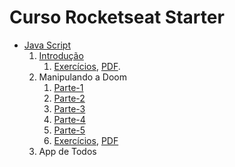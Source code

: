 # Curso Rocketseat Starter

* [Java Script](rocketseat_curso_js/)
    1. [Introdução](rocketseat_curso_js/1_introducao_js)
        1. [Exercícios](rocketseat_curso_js/1_introducao_js_exercicios.html), [PDF](rocketseat_curso_js/1_introducao_js_exercicios.pdf). 
    1. Manipulando a Doom
        1. [Parte-1](rocketseat_curso_js/2_manipulando_doom_1.html)
        1. [Parte-2](rocketseat_curso_js/2_manipulando_doom_2.html)
        1. [Parte-3](rocketseat_curso_js/2_manipulando_doom_3.html)
        1. [Parte-4](rocketseat_curso_js/2_manipulando_doom_4.html)
        1. [Parte-5](rocketseat_curso_js/2_manipulando_doom_5.html)
        1. [Exercícios](rocketseat_curso_js/2_manipulando_doom_exercicios.html), [PDF](rocketseat_curso_js/2_manipulando_doom_exercicios.pdf)
    1. App de Todos
    

